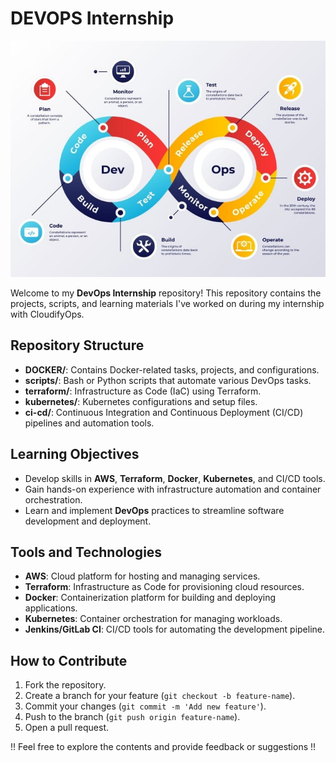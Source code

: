# DEVOPS Internship

![DevOps Infinity Loop](./Infinity.jpg)

Welcome to my **DevOps Internship** repository! This repository contains the projects, scripts, and learning materials I've worked on during my internship with CloudifyOps.

## Repository Structure

- **DOCKER/**: Contains Docker-related tasks, projects, and configurations.
- **scripts/**: Bash or Python scripts that automate various DevOps tasks.
- **terraform/**: Infrastructure as Code (IaC) using Terraform.
- **kubernetes/**: Kubernetes configurations and setup files.
- **ci-cd/**: Continuous Integration and Continuous Deployment (CI/CD) pipelines and automation tools.

## Learning Objectives

- Develop skills in **AWS**, **Terraform**, **Docker**, **Kubernetes**, and CI/CD tools.
- Gain hands-on experience with infrastructure automation and container orchestration.
- Learn and implement **DevOps** practices to streamline software development and deployment.

## Tools and Technologies

- **AWS**: Cloud platform for hosting and managing services.
- **Terraform**: Infrastructure as Code for provisioning cloud resources.
- **Docker**: Containerization platform for building and deploying applications.
- **Kubernetes**: Container orchestration for managing workloads.
- **Jenkins/GitLab CI**: CI/CD tools for automating the development pipeline.
  
## How to Contribute

1. Fork the repository.
2. Create a branch for your feature (`git checkout -b feature-name`).
3. Commit your changes (`git commit -m 'Add new feature'`).
4. Push to the branch (`git push origin feature-name`).
5. Open a pull request.

!! Feel free to explore the contents and provide feedback or suggestions !!
